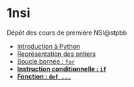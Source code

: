 # 1nsi
Dépôt des cours de première NSI@stpbb

* [Introduction à Python](https://github.com/thfruchart/1nsi/tree/main/01)
* [Représentation des entiers](https://github.com/thfruchart/1nsi/tree/main/19)
* [Boucle bornée : `for`](https://github.com/thfruchart/1nsi/tree/main/02)
* **[Instruction conditionnelle : `if`](https://github.com/thfruchart/1nsi/tree/main/03)**
* **[Fonction : `def ...`](https://github.com/thfruchart/1nsi/tree/main/04)**
